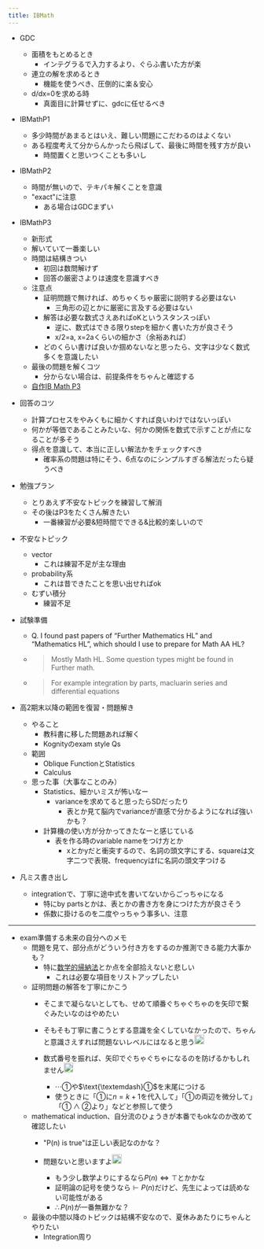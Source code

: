 ```yaml
---
title: IBMath
---
```


* GDC
  
  * 面積をもとめるとき
    * インテグラるで入力するより、ぐらふ書いた方が楽
  * 連立の解を求めるとき
    * 機能を使うべき、圧倒的に楽＆安心
  * d/dx=0を求める時
    * 真面目に計算せずに、gdcに任せるべき
* IBMathP1
  
  * 多少時間があまるとはいえ、難しい問題にこだわるのはよくない
  * ある程度考えて分からんかったら飛ばして、最後に時間を残す方が良い
    * 時間置くと思いつくことも多いし
* IBMathP2
  
  * 時間が無いので、テキパキ解くことを意識
  * "exact"に注意
    * ある場合はGDCまずい
* IBMathP3
  
  * 新形式
  * 解いていて一番楽しい
  * 時間は結構きつい
    * 初回は数問解けず
    * 回答の厳密さよりは速度を意識すべき
  * 注意点
    * 証明問題で無ければ、めちゃくちゃ厳密に説明する必要はない
      * 三角形の辺とかに厳密に言及する必要はない
    * 解答は必要な数式さえあればoKというスタンスっぽい
      * 逆に、数式はできる限りstepを細かく書いた方が良さそう
      * x/2=a, x=2aくらいの細かさ（余裕あれば）
    * どのくらい書けば良いか掴めないなと思ったら、文字は少なく数式多くを意識したい
  * 最後の問題を解くコツ
    * 分からない場合は、前提条件をちゃんと確認する
  * [自作IB Math P3](%E8%87%AA%E4%BD%9CIB%20Math%20P3.md)
* 回答のコツ
  
  * 計算プロセスをやみくもに細かくすれば良いわけではないっぽい
  * 何かが等価であることみたいな、何かの関係を数式で示すことが点になることが多そう
  * 得点を意識して、本当に正しい解法かをチェックすべき
    * 確率系の問題は特にそう、6点なのにシンプルすぎる解法だったら疑うべき
* 勉強プラン
  
  * とりあえず不安なトピックを練習して解消
  * その後はP3をたくさん解きたい
    * 一番練習が必要&短時間でできる&比較的楽しいので
* 不安なトピック
  
  * vector
    * これは練習不足が主な理由
  * probability系
    * これは昔できたことを思い出せればok
  * むずい積分
    * 練習不足
* 試験準備
  
  * Q. I found past papers of “Further Mathematics HL” and “Mathematics HL”, which should I use  to prepare for Math AA HL?
  * 
     > 
     > Mostly Math HL. Some question types might be found in Further math.
  
  * 
     > 
     > For example integration by parts, macluarin series and differential equations

* 高2期末以降の範囲を復習・問題解き
  
  * やること
    * 教科書に移した問題あれば解く
    * Kognityのexam style Qs
  * 範囲
    * Oblique FunctionとStatistics
    * Calculus
  * 思った事（大事なことのみ）
    * Statistics、細かいミスが怖いなー
      * varianceを求めてると思ったらSDだったり
        * 表とか見て脳内でvarianceが直感で分かるようになれば強いかも？
    * 計算機の使い方が分かってきたなーと感じている
      * 表を作る時のvariable nameをつけ方とか
        * xとかyだと衝突するので、名詞の頭文字にする、squareは文字二つで表現、frequencyはfに名詞の頭文字つける
* 凡ミス書き出し
  
  * integrationで、丁寧に途中式を書いてないからごっちゃになる
    * 特にby partsとかは、表とかの書き方を身につけた方が良さそう
    * 係数に掛けるのを二度やっちゃう事多い、注意

---

* exam準備する未来の自分へのメモ
  * 問題を見て、部分点がどういう付き方をするのか推測できる能力大事かも？
    * 特に[数学的帰納法](%E6%95%B0%E5%AD%A6%E7%9A%84%E5%B8%B0%E7%B4%8D%E6%B3%95.md)とか点を全部拾えないと悲しい
      * これは必要な項目をリストアップしたい
  * 証明問題の解答を丁寧にかこう
    * そこまで凝らないとしても、せめて順番ぐちゃぐちゃのを矢印で繋ぐみたいなのはやめたい
    * そもそも丁寧に書こうとする意識を全くしていなかったので、ちゃんと意識さえすれば問題ないレベルにはなると思う<img src='https://scrapbox.io/api/pages/blu3mo-public/blu3mo/icon' alt='blu3mo.icon' height="19.5"/>
    * 数式番号を振れば、矢印でぐちゃぐちゃになるのを防げるかもしれません<img src='https://scrapbox.io/api/pages/blu3mo-public/takker/icon' alt='takker.icon' height="19.5"/>

      * $\cdots①$や$\text{\textemdash}①$を末尾につける
      * 使うときに「$①$に$n=k+1$を代入して」「$①$の両辺を微分して」「$①\land②$より」などと参照して使う
  * mathematical induction、自分流のひょうきが本番でもokなのか改めて確認したい
    * "P(n) is true"は正しい表記なのかな？
    * 問題ないと思いますよ<img src='https://scrapbox.io/api/pages/blu3mo-public/takker/icon' alt='takker.icon' height="19.5"/>

      * もう少し数学よりにするなら$P(n)\iff\top$とかかな
      * 証明論の記号を使うなら$\vdash P(n)$だけど、先生によっては読めない可能性がある
      * $\therefore P(n)$が一番無難かな？
  * 最後の中間以降のトピックは結構不安なので、夏休みあたりにちゃんとやりたい
    * Integration周り
